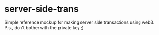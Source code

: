 # server-side-trans
Simple reference mockup for making server side transactions using web3. P.s., don't bother with the private key ;)
